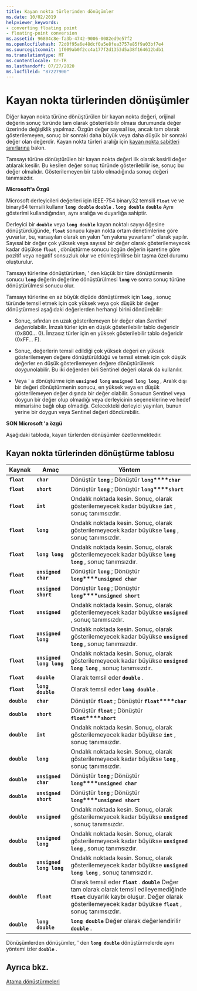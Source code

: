 ```yaml
---
title: Kayan nokta türlerinden dönüşümler
ms.date: 10/02/2019
helpviewer_keywords:
- converting floating point
- floating-point conversion
ms.assetid: 96804c8e-fa3b-4742-9006-0082ed9e57f2
ms.openlocfilehash: 72d0f95a6e48dcf0a5e8fea3757e85f9a03bf7e4
ms.sourcegitcommit: 1f009ab0f2cc4a177f2d1353d5a38f164612bdb1
ms.translationtype: MT
ms.contentlocale: tr-TR
ms.lasthandoff: 07/27/2020
ms.locfileid: "87227900"
---
```

# <a name="conversions-from-floating-point-types"></a>Kayan nokta türlerinden dönüşümler

Diğer kayan nokta türüne dönüştürülen bir kayan nokta değeri, orijinal değerin sonuç türünde tam olarak gösterilebilir olması durumunda değer üzerinde değişiklik yapılmaz. Özgün değer sayısal ise, ancak tam olarak gösterilemeyen, sonuç bir sonraki daha büyük veya daha düşük bir sonraki değer olan değerdir. Kayan nokta türleri aralığı için [kayan nokta sabitleri sınırlarına](../c-language/limits-on-floating-point-constants.md) bakın.

Tamsayı türüne dönüştürülen bir kayan nokta değeri ilk olarak kesirli değer atılarak kesilir. Bu kesilen değer sonuç türünde gösterilebilir ise, sonuç bu değer olmalıdır. Gösterilemeyen bir tablo olmadığında sonuç değeri tanımsızdır.

**Microsoft'a Özgü**

Microsoft derleyicileri değerleri için IEEE-754 binary32 temsili **`float`** ve ve binary64 temsili kullanır **`long double`** **`double`** . **`long double`** **`double`** Aynı gösterimi kullandığından, aynı aralığa ve duyarlığa sahiptir.

Derleyici bir **`double`** veya **`long double`** kayan noktalı sayıyı öğesine dönüştürdüğünde, **`float`** sonucu kayan nokta ortam denetimlerine göre yuvarlar, bu, varsayılan olarak en yakın "en yakına yuvarlanır" olarak yapılır. Sayısal bir değer çok yüksek veya sayısal bir değer olarak gösterilemeyecek kadar düşükse **`float`** , dönüştürme sonucu özgün değerin işaretine göre pozitif veya negatif sonsuzluk olur ve etkinleştirilirse bir taşma özel durumu oluşturulur.

Tamsayı türlerine dönüştürürken, ' den küçük bir türe dönüştürmenin sonucu **`long`** değerin değerine dönüştürülmesi **`long`** ve sonra sonuç türüne dönüştürülmesi sonucu olur.

Tamsayı türlerine en az büyük ölçüde dönüştürmek için **`long`** , sonuç türünde temsil etmek için çok yüksek veya çok düşük bir değer dönüştürmesi aşağıdaki değerlerden herhangi birini döndürebilir:

- Sonuç, sıfırdan en uzak gösterilemeyen bir değer olan *Sentinel değeri*olabilir. İmzalı türler için en düşük gösterilebilir tablo değeridir (0x800... 0). İmzasız türler için en yüksek gösterilebilir tablo değeridir (0xFF... F).

- Sonuç, değerlerin temsil edildiği çok yüksek değeri en yüksek gösterilemeyen değere dönüştürüldüğü ve temsil etmek için çok düşük değerler en düşük gösterilemeyen değere dönüştürülerek *doygun*olabilir. Bu iki değerden biri Sentinel değeri olarak da kullanılır.

- Veya ' a dönüştürme için **`unsigned long`** **`unsigned long long`** , Aralık dışı bir değeri dönüştürmenin sonucu, en yüksek veya en düşük gösterilemeyen değer dışında bir değer olabilir. Sonucun Sentinel veya doygun bir değer olup olmadığı veya derleyicinin seçeneklerine ve hedef mimarisine bağlı olup olmadığı. Gelecekteki derleyici yayınları, bunun yerine bir doygun veya Sentinel değeri döndürebilir.

**SON Microsoft 'a özgü**

Aşağıdaki tabloda, kayan türlerden dönüşümler özetlenmektedir.

## <a name="table-of-conversions-from-floating-point-types"></a>Kayan nokta türlerinden dönüştürme tablosu

|Kaynak|Amaç|Yöntem|
|----------|--------|------------|
|**`float`**|**`char`**|Dönüştür **`long`** ; Dönüştür **`long`****`char`**|
|**`float`**|**`short`**|Dönüştür **`long`** ; Dönüştür **`long`****`short`**|
|**`float`**|**`int`**|Ondalık noktada kesin. Sonuç, olarak gösterilemeyecek kadar büyükse **`int`** , sonuç tanımsızdır.|
|**`float`**|**`long`**|Ondalık noktada kesin. Sonuç, olarak gösterilemeyecek kadar büyükse **`long`** , sonuç tanımsızdır.|
|**`float`**|**`long long`**|Ondalık noktada kesin. Sonuç, olarak gösterilemeyecek kadar büyükse **`long long`** , sonuç tanımsızdır.|
|**`float`**|**`unsigned char`**|Dönüştür **`long`** ; Dönüştür **`long`****`unsigned char`**|
|**`float`**|**`unsigned short`**|Dönüştür **`long`** ; Dönüştür **`long`****`unsigned short`**|
|**`float`**|**`unsigned`**|Ondalık noktada kesin. Sonuç, olarak gösterilemeyecek kadar büyükse **`unsigned`** , sonuç tanımsızdır.|
|**`float`**|**`unsigned long`**|Ondalık noktada kesin. Sonuç, olarak gösterilemeyecek kadar büyükse **`unsigned long`** , sonuç tanımsızdır.|
|**`float`**|**`unsigned long long`**|Ondalık noktada kesin. Sonuç, olarak gösterilemeyecek kadar büyükse **`unsigned long long`** , sonuç tanımsızdır.|
|**`float`**|**`double`**|Olarak temsil eder **`double`** .|
|**`float`**|**`long double`**|Olarak temsil eder **`long double`** .|
|**`double`**|**`char`**|Dönüştür **`float`** ; Dönüştür **`float`****`char`**|
|**`double`**|**`short`**|Dönüştür **`float`** ; Dönüştür **`float`****`short`**|
|**`double`**|**`int`**|Ondalık noktada kesin. Sonuç, olarak gösterilemeyecek kadar büyükse **`int`** , sonuç tanımsızdır.|
|**`double`**|**`long`**|Ondalık noktada kesin. Sonuç, olarak gösterilemeyecek kadar büyükse **`long`** , sonuç tanımsızdır.|
|**`double`**|**`unsigned char`**|Dönüştür **`long`** ; Dönüştür **`long`****`unsigned char`**|
|**`double`**|**`unsigned short`**|Dönüştür **`long`** ; Dönüştür **`long`****`unsigned short`**|
|**`double`**|**`unsigned`**|Ondalık noktada kesin. Sonuç, olarak gösterilemeyecek kadar büyükse **`unsigned`** , sonuç tanımsızdır.|
|**`double`**|**`unsigned long`**|Ondalık noktada kesin. Sonuç, olarak gösterilemeyecek kadar büyükse **`unsigned long`** , sonuç tanımsızdır.|
|**`double`**|**`unsigned long long`**|Ondalık noktada kesin. Sonuç, olarak gösterilemeyecek kadar büyükse **`unsigned long long`** , sonuç tanımsızdır.|
|**`double`**|**`float`**|Olarak temsil eder **`float`** . **`double`** Değer tam olarak olarak temsil edileyemediğinde **`float`** duyarlık kaybı oluşur. Değer olarak gösterilemeyecek kadar büyükse **`float`** , sonuç tanımsızdır.|
|**`double`**|**`long double`**|**`long double`** Değer olarak değerlendirilir **`double`** .|

Dönüşümlerden dönüşümler, ' den **`long double`** dönüştürmelerde aynı yöntemi izler **`double`** .

## <a name="see-also"></a>Ayrıca bkz.

[Atama dönüştürmeleri](../c-language/assignment-conversions.md)
